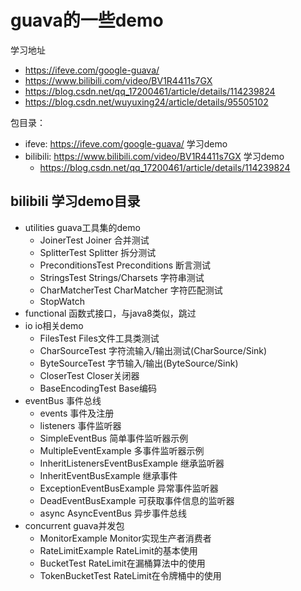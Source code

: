 # guava的一些demo
学习地址 
- https://ifeve.com/google-guava/
- https://www.bilibili.com/video/BV1R4411s7GX
- https://blog.csdn.net/qq_17200461/article/details/114239824
- https://blog.csdn.net/wuyuxing24/article/details/95505102


包目录：
- ifeve: https://ifeve.com/google-guava/  学习demo
- bilibili: https://www.bilibili.com/video/BV1R4411s7GX  学习demo
    - https://blog.csdn.net/qq_17200461/article/details/114239824

## bilibili 学习demo目录

- utilities guava工具集的demo
    - JoinerTest            Joiner 合并测试
    - SplitterTest          Splitter 拆分测试
    - PreconditionsTest     Preconditions 断言测试
    - StringsTest           Strings/Charsets 字符串测试
    - CharMatcherTest       CharMatcher 字符匹配测试
    - StopWatch         
- functional    函数式接口，与java8类似，跳过 
- io                    io相关demo
    - FilesTest         Files文件工具类测试
    - CharSourceTest    字符流输入/输出测试(CharSource/Sink)
    - ByteSourceTest    字节输入/输出(ByteSource/Sink)
    - CloserTest        Closer关闭器
    - BaseEncodingTest      Base编码
- eventBus      事件总线
    - events        事件及注册
    - listeners     事件监听器
    - SimpleEventBus            简单事件监听器示例
    - MultipleEventExample      多事件监听器示例
    - InheritListenersEventBusExample    继承监听器
    - InheritEventBusExample        继承事件
    - ExceptionEventBusExample      异常事件监听器
    - DeadEventBusExample           可获取事件信息的监听器
    - async                         AsyncEventBus 异步事件总线
- concurrent    guava并发包
    - MonitorExample         Monitor实现生产者消费者
    - RateLimitExample       RateLimit的基本使用
    - BucketTest             RateLimit在漏桶算法中的使用
    - TokenBucketTest        RateLimit在令牌桶中的使用